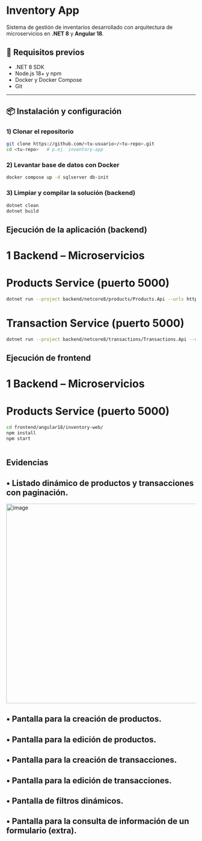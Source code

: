 # Inventory App

Sistema de gestión de inventarios desarrollado con arquitectura de microservicios en **.NET 8** y **Angular 18**.

## 🚀 Requisitos previos

- .NET 8 SDK
- Node.js 18+ y npm
- Docker y Docker Compose
- Git

---

## 📦 Instalación y configuración

### 1) Clonar el repositorio
```bash
git clone https://github.com/<tu-usuario>/<tu-repo>.git
cd <tu-repo>   # p.ej. inventory-app
```

### 2) Levantar base de datos con Docker
```bash
docker compose up -d sqlserver db-init

```
### 3) Limpiar y compilar la solución (backend)
```bash
dotnet clean
dotnet build

```

## Ejecución de la aplicación (backend)

# 1 Backend – Microservicios

# Products Service (puerto 5000)
```bash
dotnet run --project backend/netcore8/products/Products.Api --urls http://localhost:5000


```
# Transaction Service (puerto 5000)
```bash
dotnet run --project backend/netcore8/transactions/Transactions.Api --urls http://localhost:5017


```
## Ejecución de frontend

# 1 Backend – Microservicios

# Products Service (puerto 5000)
```bash
cd frontend/angular18/inventory-web/
npm install
npm start



```
## Evidencias 

## • Listado dinámico de productos y transacciones con paginación.
<img width="1072" height="531" alt="image" src="https://github.com/user-attachments/assets/50c1bfac-ad81-417c-ab1b-cf1e7541ac19" />

## • Pantalla para la creación de productos.

## • Pantalla para la edición de productos.

## • Pantalla para la creación de transacciones.

## • Pantalla para la edición de transacciones.

## • Pantalla de filtros dinámicos.

## • Pantalla para la consulta de información de un formulario (extra).
